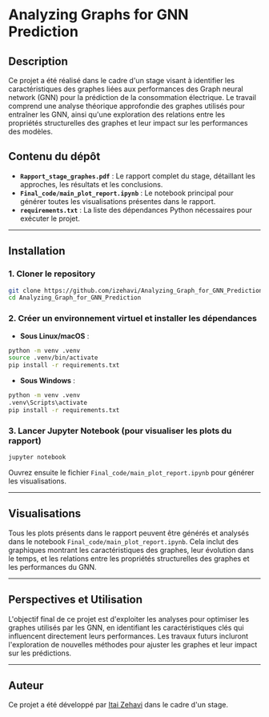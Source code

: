 # Analyzing Graphs for GNN Prediction

## Description

Ce projet a été réalisé dans le cadre d'un stage visant à identifier les caractéristiques des graphes liées aux performances des Graph neural network (GNN) pour la prédiction de la consommation électrique. Le travail comprend une analyse théorique approfondie des graphes utilisés pour entraîner les GNN, ainsi qu'une exploration des relations entre les propriétés structurelles des graphes et leur impact sur les performances des modèles.

## Contenu du dépôt

- **`Rapport_stage_graphes.pdf`** : Le rapport complet du stage, détaillant les approches, les résultats et les conclusions.
- **`Final_code/main_plot_report.ipynb`** : Le notebook principal pour générer toutes les visualisations présentes dans le rapport.
- **`requirements.txt`** : La liste des dépendances Python nécessaires pour exécuter le projet.

---

## Installation

### 1. Cloner le repository
```bash
git clone https://github.com/izehavi/Analyzing_Graph_for_GNN_Prediction.git
cd Analyzing_Graph_for_GNN_Prediction
```

### 2. Créer un environnement virtuel et installer les dépendances
- **Sous Linux/macOS** :
```bash
python -m venv .venv
source .venv/bin/activate
pip install -r requirements.txt
```
- **Sous Windows** :
```bash
python -m venv .venv
.venv\Scripts\activate
pip install -r requirements.txt
```

### 3. Lancer Jupyter Notebook (pour visualiser les plots du rapport)
```bash
jupyter notebook
```
Ouvrez ensuite le fichier `Final_code/main_plot_report.ipynb` pour générer les visualisations.

---

## Visualisations

Tous les plots présents dans le rapport peuvent être générés et analysés dans le notebook `Final_code/main_plot_report.ipynb`. Cela inclut des graphiques montrant les caractéristiques des graphes, leur évolution dans le temps, et les relations entre les propriétés structurelles des graphes et les performances du GNN.

---

## Perspectives et Utilisation

L'objectif final de ce projet est d'exploiter les analyses pour optimiser les graphes utilisés par les GNN, en identifiant les caractéristiques clés qui influencent directement leurs performances. Les travaux futurs incluront l'exploration de nouvelles méthodes pour ajuster les graphes et leur impact sur les prédictions.

---

## Auteur

Ce projet a été développé par [Itai Zehavi](https://github.com/izehavi) dans le cadre d'un stage.
